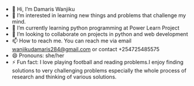 - 👋 Hi, I’m Damaris Wanjiku
- 👀 I’m interested in learning new things and problems that challenge my mind.
- 🌱 I’m currently learning python programming at Power Learn Project
- 💞️ I’m looking to collaborate on projects in python and web development
- 📫 How to reach me. You can reach me via email wanjikudamaris284@gmail.com or contact +254725485575
- 😄 Pronouns: she/her
- ⚡ Fun fact: I love playing football and reading problems.I enjoy finding solutions to very challenging problems especially the whole process of research and thinking of various solutions.

<!---
DAMDAM-max/DAMDAM-max is a ✨ special ✨ repository because its `README.md` (this file) appears on your GitHub profile.
You can click the Preview link to take a look at your changes.
--->
